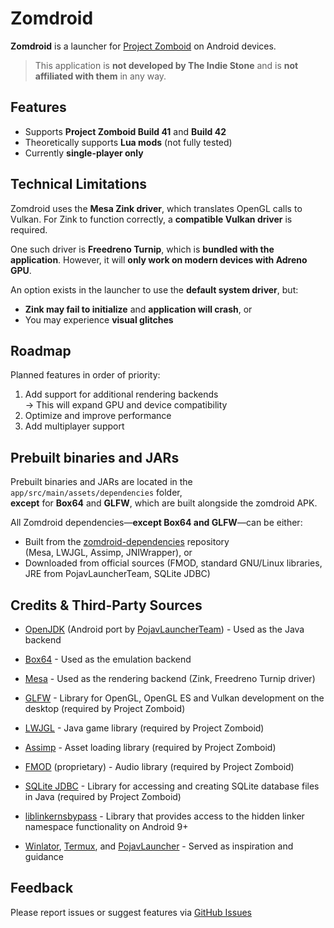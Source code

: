 # Zomdroid

**Zomdroid** is a launcher for [Project Zomboid](https://projectzomboid.com) on Android devices.

>  This application is **not developed by The Indie Stone** and is **not affiliated with them** in any way.

## Features

- Supports **Project Zomboid Build 41** and **Build 42**
- Theoretically supports **Lua mods** (not fully tested)
- Currently **single-player only**

## Technical Limitations

Zomdroid uses the **Mesa Zink driver**, which translates OpenGL calls to Vulkan. For Zink to function correctly, a **compatible Vulkan driver** is required.

One such driver is **Freedreno Turnip**, which is **bundled with the application**. However, it will **only work on modern devices with Adreno GPU**.

An option exists in the launcher to use the **default system driver**, but:
  - **Zink may fail to initialize** and **application will crash**, or
  - You may experience **visual glitches**

## Roadmap

Planned features in order of priority:

1. Add support for additional rendering backends  
   → This will expand GPU and device compatibility
2. Optimize and improve performance
3. Add multiplayer support

## Prebuilt binaries and JARs

Prebuilt binaries and JARs are located in the `app/src/main/assets/dependencies` folder,  
**except** for **Box64** and **GLFW**, which are built alongside the zomdroid APK.

All Zomdroid dependencies—**except Box64 and GLFW**—can be either:
- Built from the [zomdroid-dependencies](https://github.com/liamelui/zomdroid-dependencies) repository  
  (Mesa, LWJGL, Assimp, JNIWrapper), or
- Downloaded from official sources (FMOD, standard GNU/Linux libraries, JRE from PojavLauncherTeam, SQLite JDBC)
  
## Credits & Third-Party Sources
- [OpenJDK](https://github.com/openjdk/jdk) (Android port by [PojavLauncherTeam](https://github.com/PojavLauncherTeam/android-openjdk-build-multiarch)) - Used as the Java backend

- [Box64](https://github.com/ptitSeb/box64) - Used as the emulation backend

- [Mesa](https://gitlab.freedesktop.org/mesa/mesa) - Used as the rendering backend (Zink, Freedreno Turnip driver)

- [GLFW](https://github.com/glfw/glfw) - Library for OpenGL, OpenGL ES and Vulkan development on the desktop (required by Project Zomboid)

- [LWJGL](https://github.com/LWJGL/lwjgl3) - Java game library (required by Project Zomboid)

- [Assimp](https://github.com/assimp/assimp) - Asset loading library (required by Project Zomboid)

- [FMOD](https://www.fmod.com/) (proprietary) - Audio library (required by Project Zomboid)

- [SQLite JDBC](https://github.com/xerial/sqlite-jdbc) - Library for accessing and creating SQLite database files in Java (required by Project Zomboid)

- [liblinkernsbypass](https://github.com/bylaws/liblinkernsbypass) - Library that provides access to the hidden linker namespace functionality on Android 9+

- [Winlator](https://github.com/brunodev85/winlator), [Termux](https://github.com/termux/termux-app), and [PojavLauncher](https://github.com/PojavLauncherTeam/PojavLauncher) - Served as inspiration and guidance

## Feedback

Please report issues or suggest features via [GitHub Issues](https://github.com/liamelui/zomdroid/issues)


